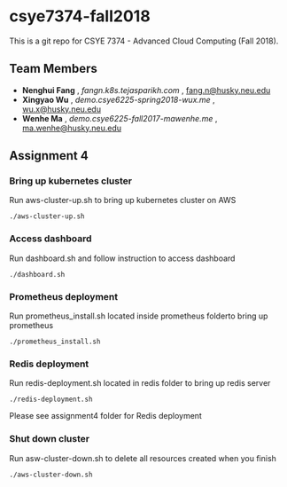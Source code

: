 # csye7374-fall2018

This is a git repo for CSYE 7374 - Advanced Cloud Computing (Fall 2018).

## Team Members

* **Nenghui Fang** , *fangn.k8s.tejasparikh.com* , fang.n@husky.neu.edu
* **Xingyao Wu** , *demo.csye6225-spring2018-wux.me* , wu.x@husky.neu.edu
* **Wenhe Ma** , *demo.csye6225-fall2017-mawenhe.me* , ma.wenhe@husky.neu.edu

## Assignment 4

### Bring up kubernetes cluster
Run aws-cluster-up.sh to bring up kubernetes cluster on AWS

```
./aws-cluster-up.sh
```
### Access dashboard
Run dashboard.sh and follow instruction to access dashboard

```
./dashboard.sh 
```

### Prometheus deployment
Run prometheus_install.sh located inside prometheus folderto bring up prometheus

```
./prometheus_install.sh
```


### Redis deployment

Run redis-deployment.sh located in redis folder to bring up redis server

```
./redis-deployment.sh
```
Please see assignment4 folder for Redis deployment


### Shut down cluster

Run asw-cluster-down.sh to delete all resources created when you finish 

```
./aws-cluster-down.sh
```
